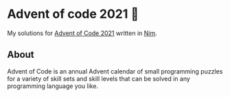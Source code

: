 # Advent of code 2021 🎄

My solutions for [Advent of Code 2021](https://adventofcode.com/) written in [Nim](https://nim-lang.org/). 

## About

Advent of Code is an annual Advent calendar of small programming puzzles for a variety of skill sets and skill levels that can be solved in any programming language you like.
